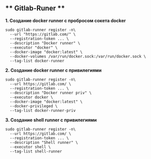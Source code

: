 ## ** Gitlab-Runer **

**1. Создание docker runner с пробросом сокета docker**
```
sudo gitlab-runner register -n\
  --url "https://gitlab.com/" \
  --registration-token ... \
  --description "Docker runner" \
  --executor "docker" \
  --docker-image "docker:latest" \
  --docker-volumes /var/run/docker.sock:/var/run/docker.sock \
  --tag-list docker-runner
```

**2. Создание docker runner с привилегиями**
```
sudo gitlab-runner register -n\
  --url https://gitlab.com/ \
  --registration-token ... \
  --description "Docker runner priv" \
  --executor docker \
  --docker-image "docker:latest" \
  --docker-privileged \
  --tag-list docker-runner-priv
```

**3. Создание shell runner с привилегиями**
```
sudo gitlab-runner register -n\
  --url https://gitlab.com/ \
  --registration-token ... \
  --description "Shell runner" \
  --executor shell \
  --tag-list shell-runner
```